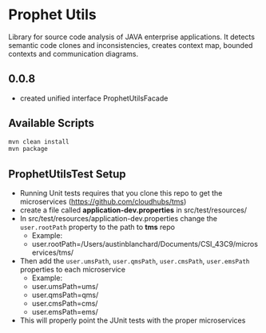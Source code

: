 # Prophet Utils

Library for source code analysis of JAVA enterprise applications. It detects semantic code clones and inconsistencies,
creates context map, bounded contexts and communication diagrams.

## 0.0.8
* created unified interface ProphetUtilsFacade

## Available Scripts

```bash
mvn clean install
mvn package
```

## ProphetUtilsTest Setup
* Running Unit tests requires that you clone this repo to get the microservices (https://github.com/cloudhubs/tms)
* create a file called **application-dev.properties** in src/test/resources/
* In src/test/resources/application-dev.properties change the `user.rootPath` property to the path to **tms** repo
    * Example:
    * user.rootPath=/Users/austinblanchard/Documents/CSI_43C9/microservices/tms/
* Then add the `user.umsPath`, `user.qmsPath`, `user.cmsPath`, `user.emsPath` properties to each microservice
  * Example:
  * user.umsPath=ums/
  * user.qmsPath=qms/
  * user.cmsPath=cms/
  * user.emsPath=ems/
* This will properly point the JUnit tests with the proper microservices
